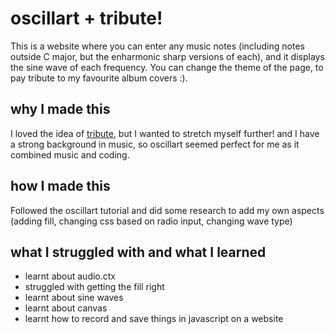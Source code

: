 # oscillart + tribute!
This is a website where you can enter any music notes (including notes outside C major, but the enharmonic sharp versions of each), and it displays the sine wave of each frequency. You can change the theme of the page, to pay tribute to my favourite album covers :). 

## why I made this
I loved the idea of [tribute](tribute.athena.hackclub.com), but I wanted to stretch myself further! and I have a strong background in music, so oscillart seemed perfect for me as it combined music and coding.
## how I made this
Followed the oscillart tutorial and did some research to add my own aspects (adding fill, changing css based on radio input, changing wave type)
## what I struggled with and what I learned
- learnt about audio.ctx
- struggled with getting the fill right
- learnt about sine waves
- learnt about canvas
- learnt how to record and save things in javascript on a website
